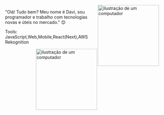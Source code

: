 <img src="https://upload.wikimedia.org/wikipedia/commons/thumb/9/99/Unofficial_JavaScript_logo_2.svg/1200px-Unofficial_JavaScript_logo_2.svg.png" alt="ilustração de um computador" min-width="200px" max-width="200px" width="200px" align="right">

<p align="left"> 
"Olá! Tudo bem? Meu nome é Davi, sou programador e trabalho com tecnologias novas e úteis no mercado." 😊
</p>

<p>
Tools: JavaScript,Web,Mobile,React(Next),AWS Rekognition
</p>
<img src="https://www.google.com/url?sa=i&url=https%3A%2F%2Fwww.linkedin.com%2Fpulse%2Fautomating-image-analysis-deep-dive-aws-rekognition-lambda-bernson&psig=AOvVaw0PP5LvgZrKGFmGyW5R_F4S&ust=1720888065349000&source=images&cd=vfe&opi=89978449&ved=0CA8QjRxqFwoTCNCY2-H1oYcDFQAAAAAdAAAAABAJ" alt="ilustração de um computador" min-width="100%" max-width="200px" width="200px" align="right">
